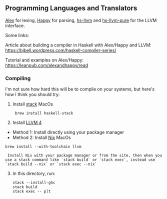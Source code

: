 ## Programming Languages and Translators

[Alex](https://www.haskell.org/alex/) for lexing,
[Happy](https://www.haskell.org/happy/) for parsing,
[hs-llvm](https://hackage.haskell.org/package/llvm-hs) and [hs-llvm-pure](https://hackage.haskell.org/package/llvm-hs-pure) for the LLVM interface.

Some links:

Article about building a compiler in Haskell with Alex/Happy and LLVM: https://bjbell.wordpress.com/haskell-compiler-series/

Tutorial and examples on Alex/Happy: https://leanpub.com/alexandhappy/read

### Compiling

I'm not sure how hard this will be to compile on your systems, but here's how I think you should try:

1. Install [stack](https://docs.haskellstack.org/en/stable/README/)
   MacOs
   ```
    brew install haskell-stack
   ```
2. Install [LLVM 4](https://llvm.org/)
  * Method 1: Install directly using your package manager
  * Method 2: Install [Nix](https://nixos.org/nix/)
  MacOs
  ```
  brew install --with-toolchain llvm
  ```

     Install Nix with your package manager or from the site, then when you use a stack command like `stack build` or `stack exec`, instead use `stack build --nix` or `stack exec --nix`
3. In this directory, run:

   ```
   stack --install-ghc
   stack build
   stack exec -- plt
   ```
